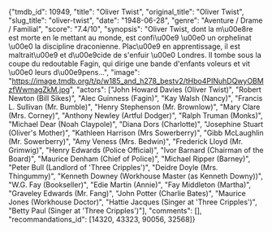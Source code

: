 {"tmdb_id": 10949, "title": "Oliver Twist", "original_title": "Oliver Twist", "slug_title": "oliver-twist", "date": "1948-06-28", "genre": "Aventure / Drame / Familial", "score": "7.4/10", "synopsis": "Oliver Twist, dont la m\u00e8re est morte en le mettant au monde, est confi\u00e9 \u00e0 un orphelinat \u00e0 la discipline draconienne. Plac\u00e9 en apprentissage, il est maltrait\u00e9 et d\u00e9cide de s'enfuir \u00e0 Londres. Il tombe sous la coupe du redoutable Fagin, qui dirige une bande d'enfants voleurs et vit \u00e0 leurs d\u00e9pens...", "image": "https://image.tmdb.org/t/p/w185_and_h278_bestv2/tHbo4PINuhDQwyOBMzfWwmagZkM.jpg", "actors": ["John Howard Davies (Oliver Twist)", "Robert Newton (Bill Sikes)", "Alec Guinness (Fagin)", "Kay Walsh (Nancy)", "Francis L. Sullivan (Mr. Bumble)", "Henry Stephenson (Mr. Brownlow)", "Mary Clare (Mrs. Corney)", "Anthony Newley (Artful Dodger)", "Ralph Truman (Monks)", "Michael Dear (Noah Claypole)", "Diana Dors (Charlotte)", "Josephine Stuart (Oliver's Mother)", "Kathleen Harrison (Mrs Sowerberry)", "Gibb McLaughlin (Mr. Sowerberry)", "Amy Veness (Mrs. Bedwin)", "Frederick Lloyd (Mr. Grimwig)", "Henry Edwards (Police Official)", "Ivor Barnard (Chairman of the Board)", "Maurice Denham (Chief of Police)", "Michael Ripper (Barney)", "Peter Bull (Landlord of 'Three Cripples')", "Deidre Doyle (Mrs. Thingummy)", "Kenneth Downey (Workhouse Master (as Kenneth Downy))", "W.G. Fay (Bookseller)", "Edie Martin (Annie)", "Fay Middleton (Martha)", "Graveley Edwards (Mr. Fang)", "John Potter (Charlie Bates)", "Maurice Jones (Workhouse Doctor)", "Hattie Jacques (Singer at 'Three Cripples')", "Betty Paul (Singer at 'Three Cripples')"], "comments": [], "recommandations_id": [14320, 43323, 90056, 32568]}